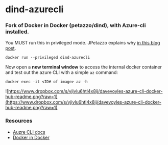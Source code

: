 # dind-azurecli
### Fork of Docker in Docker (petazzo/dind), with Azure-cli installed.

You MUST run this in privileged mode. JPetazzo explains why [in this blog post](https://jpetazzo.github.io/2015/09/03/do-not-use-docker-in-docker-for-ci/).


``` docker run --privileged dind-azurecli ```

Now open a **new terminal window** to access the internal docker container and test out the azure CLI with a simple ```az``` command: 

```docker exec -it <ID# of image> az -h ```


![https://www.dropbox.com/s/vjivlu6htl4x8ij/davevoyles-azure-cli-docker-hub-readme.png?raw=1](https://www.dropbox.com/s/vjivlu6htl4x8ij/davevoyles-azure-cli-docker-hub-readme.png?raw=1)


### Resources
* [Auzre CLI docs](https://docs.microsoft.com/en-us/cli/azure/overview?view=azure-cli-latest)
* [Docker in Docker](https://github.com/jpetazzo/dind)
